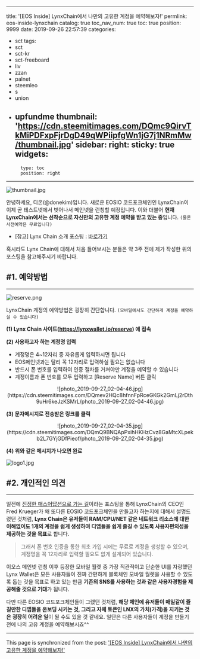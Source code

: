 
---
title: '[EOS Inside] LynxChain에서 나만의 고유한 계정을 예약해보자!'
permlink: eos-inside-lynxchain
catalog: true
toc_nav_num: true
toc: true
position: 9999
date: 2019-09-26 22:57:39
categories:
- sct
tags:
- sct
- sct-kr
- sct-freeboard
- liv
- zzan
- palnet
- steemleo
- s
- union
- upfundme
thumbnail: 'https://cdn.steemitimages.com/DQmc9QirvTkMiPDFxpFjrDgD49qWPiipfgWn1jG7j1NRmMw/thumbnail.jpg'
sidebar:
    right:
        sticky: true
widgets:
    -
        type: toc
        position: right
---


![thumbnail.jpg](https://cdn.steemitimages.com/DQmc9QirvTkMiPDFxpFjrDgD49qWPiipfgWn1jG7j1NRmMw/thumbnail.jpg)

안녕하세요, 디온(@donekim)입니다. 새로운 EOSIO 코드포크체인인 LynxChain이 이제 곧 테스트넷에서 벗어나서 메인넷을 런칭할 예정입니다. 이와 더불어 **현재 LynxChain에서는 선착순으로 자신만의 고유한 계정 예약을 받고 있는 중**입니다. `(물론 사전예약은 무료입니다)`

- [참고] Lynx Chain 소개 포스팅 : [바로가기](https://www.steemcoinpan.com/sct/@donekim/eos-inside-eosio-lynx-chain)

혹시라도 Lynx Chain에 대해서 처음 들어보시는 분들은 약 3주 전에 제가 작성한 위의 포스팅을 참고해주시기 바랍니다.

## #1. 예약방법
---

![reserve.png](https://cdn.steemitimages.com/DQmXLz7pDf5nE3x9ju7cG53SPCmQvhbU85gidtgz8bdPWEJ/reserve.png)

LynxChain 계정의 예약방법은 굉장히 간단합니다. `(모바일에서도 간단하게 계정을 예약하실 수 있습니다)`

**(1) Lynx Chain 사이트(https://lynxwallet.io/reserve) 에 접속**

**(2) 사용하고자 하는 계정명 입력**

- 계정명은 4~12자리 중 자유롭게 입력하시면 됩니다
- EOS메인넷과는 달리 꼭 12자리로 입력하실 필요는 없습니다
- 반드시 폰 번호를 입력하여 인증 절차를 거쳐야만 계정을 예약할 수 있습니다
- 계정이름과 폰 번호를 모두 입력하고 [Reserve Name] 버튼 클릭

<center>![photo_2019-09-27_02-04-46.jpg](https://cdn.steemitimages.com/DQmev2HQc8hfnnFpRceGKGk2GmLj2rDth9uHr6keJzKSMrL/photo_2019-09-27_02-04-46.jpg)</center>

**(3) 문자메시지로 전송받은 링크를 클릭**

<center>![photo_2019-09-27_02-04-35.jpg](https://cdn.steemitimages.com/DQmQ9BNQApPxihHKHzCvz8GaMtcXLpekb2L7GYjGDfPieof/photo_2019-09-27_02-04-35.jpg)</center>

**(4) 위와 같은 메시지가 나오면 완료**

![logo1.jpg](https://cdn.steemitimages.com/DQmYqHpJcCxqJT4vgwwsYMozhDavBRzthNHtjXmQLPPYgiZ/logo1.jpg)

## #2. 개인적인 의견
---

일전에 [진정한 매스어답션으로 가는 길](https://www.steemcoinpan.com/sct/@donekim/6mhtmr)이라는 포스팅을 통해 LynxChain의 CEO인 Fred Krueger가 왜 또다른 EOSIO 코드포크체인을 만들고자 하는지에 대해서 설명드렸던 것처럼, **Lynx Chain은 유저들이 RAM/CPU/NET 같은 네트워크 리소스에 대한 이해없이도 1개의 계정을 쉽게 생성하여 디앱들을 쉽게 즐길 수 있도록 사용자편의성을 제공하는 것을 목표**로 합니다.

> 그래서 폰 번호 인증을 통한 최초 가입 시에는 무료로 계정을 생성할 수 있으며, 계정명을 꼭 12자리로 입력할 필요도 없게 설계되어 있습니다.

이오스 메인넷 런칭 이후 등장한 모바일 월렛 중 가장 직관적이고 단순한 UI를 자랑했던 Lynx Wallet은 모든 사용자들이 진짜 간편하게 블록체인 모바일 월렛을 사용할 수 있도록 돕는 것을 목표로 하고 있는 만큼 **기존의 SNS를 사용하는 것과 같은 사용자경험을 제공해줄 것으로 기대**가 됩니다. 

다만 다른 EOSIO 코드포크체인들이 그랬던 것처럼, **해당 체인에 유저들이 매일같이 즐길만한 디앱들을 온보딩 시키는 것, 그리고 자체 토큰인 LNX의 가치(가격)을 지키는 것은 굉장히 어려운 일**이 될 수도 있을 것 같네요. 일단은 다른 사용자들이 계정을 만들기 전에 나의 고유 계정을 예약해보시죠^^

- - -

This page is synchronized from the post: ['[EOS Inside] LynxChain에서 나만의 고유한 계정을 예약해보자!'](https://steemit.com/@donekim/eos-inside-lynxchain)
